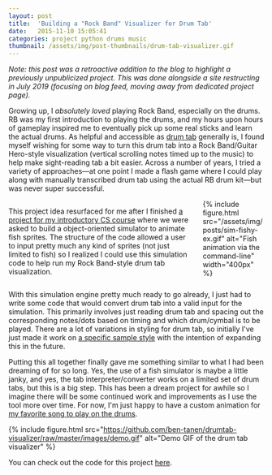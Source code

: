 ```yaml
---
layout: post
title:  'Building a "Rock Band" Visualizer for Drum Tab'
date:   2015-11-10 15:05:41
categories: project python drums music
thumbnail: /assets/img/post-thumbnails/drum-tab-visualizer.gif
---
```


*Note: this post was a retroactive addition to the blog to highlight a previously unpublicized project. This was done alongside a site restructing in July 2019 (focusing on blog feed, moving away from dedicated project page).*

Growing up, I *absolutely loved* playing Rock Band, especially on the drums. RB was my first introduction to playing the drums, and my hours upon hours of gameplay inspired me to eventually pick up some real sticks and learn the actual drums. As helpful and accessible as [drum tab](https://en.wikipedia.org/wiki/Drum_tablature) generally is, I found myself wishing for some way to turn this drum tab into a Rock Band/Guitar Hero-style visualization (vertical scrolling notes timed up to the music) to help make sight-reading tab a bit easier. Across a number of years, I tried a variety of approaches—at one point I made a flash game where I could play along with manually transcribed drum tab using the actual RB drum kit—but was never super successful.

<div class="columns two">
    <div class="column">
        <p>This project idea resurfaced for me after I finished <a href="https://github.com/ben-tanen/sim-fishy">a project for my introductory CS course</a> where we were asked to build a object-oriented simulator to animate fish sprites. The structure of the code allowed a user to input pretty much any kind of sprites (not just limited to fish) so I realized I could use this simulation code to help run my Rock Band-style drum tab visualization.</p>
    </div>
    <div class="column">{% include figure.html src="/assets/img/posts/sim-fishy-ex.gif" alt="Fish animation via the command-line" width="400px" %}</div>
</div>

With this simulation engine pretty much ready to go already, I just had to write some code that would convert drum tab into a valid input for the simulation. This primarily involves just reading drum tab and spacing out the corresponding notes/dots based on timing and which drum/cymbal is to be played. There are a lot of variations in styling for drum tab, so initially I've just made it work on [a specific sample style](https://github.com/ben-tanen/drumtab-visualizer/blob/master/maps-tab.txt) with the intention of expanding this in the future.

Putting this all together finally gave me something similar to what I had been dreaming of for so long. Yes, the use of a fish simulator is maybe a little janky, and yes, the tab interpreter/converter works on a limited set of drum tabs, but this is a big step. This has been a dream project for awhile so I imagine there will be some continued work and improvements as I use the tool more over time. For now, I'm just happy to have a custom animation for [my favorite song to play on the drums](https://www.youtube.com/watch?v=oIIxlgcuQRU).

{% include figure.html src="https://github.com/ben-tanen/drumtab-visualizer/raw/master/images/demo.gif" alt="Demo GIF of the drum tab visualizer" %}

You can check out the code for this project [here](https://github.com/ben-tanen/drumtab-visualizer).

